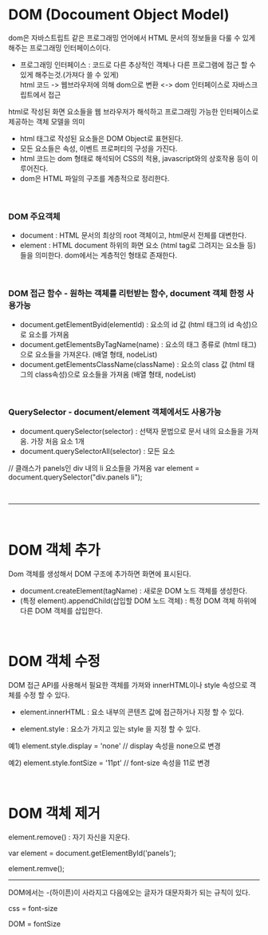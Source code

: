 # DOM (Docoument Object Model)

dom은 자바스트립트 같은 프로그래밍 언어에서 HTML 문서의 정보들을 다룰 수 있게 해주는 프로그래밍 인터페이스이다.
- 프로그래밍 인터페이스 : 코드로 다른 추상적인 객체나 다른 프로그램에 접근 할 수 있게 해주는것.(가져다 쓸 수 있게)</br>
html 코드 -> 웹브라우저에 의해 dom으로 변환 <-> dom 인터페이스로 자바스크립트에서 접근


html로 작성된 화면 요소들을 웹 브라우저가 해석하고 프로그래밍 가능한 인터페이스로 제공하는 객체 모델을 의미
- html 태그로 작성된 요소들은 DOM Object로 표현된다.
- 모든 요소들은 속성, 이벤트 프로퍼티의 구성을 가진다.
- html 코드는 dom 형태로 해석되어 CSS의 적용, javascript와의 상호작용 등이 이루어진다.
- dom은 HTML 파일의 구조를 계층적으로 정리한다.

</br>

### DOM 주요객체
- document : HTML 문서의 최상의 root 객체이고, html문서 전체를 대변한다.
- element : HTML document 하위의 화면 요소 (html tag로 그려지는 요소들 등)들을 의미한다. dom에서는 계층적인 형태로 존재한다.

</br>

### DOM 접근 함수 - 원하는 객체를 리턴받는 함수, document 객체 한정 사용가능

- document.getElementByid(elementld) : 요소의 id 값 (html 태그의 id 속성)으로 요소를 가져옴
- document.getElementsByTagName(name) : 요소의 태그 종류로 (html 태그)으로 요소들을 가져온다. (배열 형태, nodeList)
- document.getElementsClassName(className) : 요소의 class 값 (html 태그의 class속성)으로 요소들을 가져옴 (배열 형태, nodeList)

</br>

### QuerySelector - document/element 객체에서도 사용가능

- document.querySelector(selector) : 선택자 문법으로 문서 내의 요소들을 가져옴. 가장 처음 요소 1개
- document.querySelectorAll(selector) : 모든 요소

// 클래스가 panels인 div 내의 li 요소들을 가져옴 var element = document.querySelector("div.panels li");

</br>
<hr>
</br>

# DOM 객체 추가

Dom 객체를 생성해서 DOM 구조에 추가하면 화면에 표시된다.
- document.createElement(tagName) : 새로운 DOM 노드 객체를 생성한다.
- (특정 element).appendChild(삽입할 DOM 노드 객체) : 특정 DOM 객체 하위에 다른 DOM 객체를 삽입한다.


</br>

# DOM 객체 수정

DOM 접근 API를 사용해서 필요한 객체를 가져와 innerHTML이나 style 속성으로 객체를 수정 할 수 있다.

- element.innerHTML : 요소 내부의 콘텐츠 값에 접근하거나 지정 할 수 있다.

- element.style : 요소가 가지고 있는 style 을 지정 할 수 있다.

예1) element.style.display = 'none' // display 속성을 none으로 변경

예2) element.style.fontSize = '11pt' // font-size 속성을 11로 변경

</br>

# DOM 객체 제거

element.remove() : 자기 자신을 지운다.

var element = document.getElementById('panels');

element.remve();

<hr>

DOM에서는 -(하이픈)이 사라지고 다음에오는 글자가 대문자화가 되는 규칙이 있다. 

css = font-size 

DOM = fontSize

